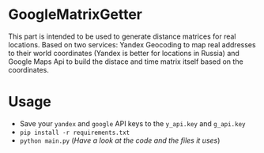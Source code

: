 # GoogleMatrixGetter

This part is intended to be used to generate distance matrices for real locations. Based on two services: Yandex Geocoding to map real addresses to their world coordinates (Yandex is better for locations in Russia) and Google Maps Api to build the distace and time matrix itself based on the coordinates.

# Usage

- Save your `yandex` and `google` API keys to the `y_api.key` and `g_api.key`
- `pip install -r requirements.txt`
- `python main.py` (*Have a look at the code and the files it uses*)